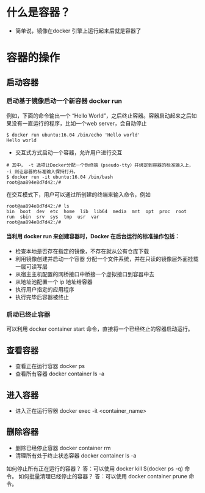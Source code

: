 # 什么是容器？
- 简单说，镜像在docker 引擎上运行起来后就是容器了

# 容器的操作
## 启动容器
### 启动基于镜像启动一个新容器 docker run

例如，下面的命令输出一个 “Hello World”，之后终止容器。容器启动起来之后如果没有一直运行的程序，比如一个web server，会自动停止
 ```shell script
$ docker run ubuntu:16.04 /bin/echo 'Hello world' 
Hello world
```
- 交互式方式启动一个容器，允许用户进行交互
```shell script
# 其中， -t 选项让Docker分配一个伪终端（pseudo-tty）并绑定到容器的标准输入上， -i 则让容器的标准输入保持打开。
$ docker run -it ubuntu:16.04 /bin/bash
root@aa894e8d7d42:/#
```
在交互模式下，用户可以通过所创建的终端来输入命令，例如
```shell script
root@aa894e8d7d42:/# ls
bin  boot  dev  etc  home  lib  lib64  media  mnt  opt  proc  root  run  sbin  srv  sys  tmp  usr  var
root@aa894e8d7d42:/#
```
#### 当利用 docker run 来创建容器时，Docker 在后台运行的标准操作包括： 
- 检查本地是否存在指定的镜像，不存在就从公有仓库下载 
- 利用镜像创建并启动一个容器 分配一个文件系统，并在只读的镜像层外面挂载一层可读写层 
- 从宿主主机配置的网桥接口中桥接一个虚拟接口到容器中去 
- 从地址池配置一个 ip 地址给容器 
- 执行用户指定的应用程序 
- 执行完毕后容器被终止

### 启动已终止容器
可以利用 docker container start 命令，直接将一个已经终止的容器启动运行。

## 查看容器
- 查看正在运行容器 docker ps
- 查看所有容器 docker container ls -a

## 进入容器
- 进入正在运行容器 docker exec -it <container_name>

## 删除容器
- 删除已经停止容器 docker container rm
- 清理所有处于终止状态容器 docker container ls -a






如何停止所有正在运行的容器？ 答：可以使用 docker kill $(docker ps -q) 命令。 如何批量清理已经停止的容器？ 答：可以使用 docker container prune 命令。